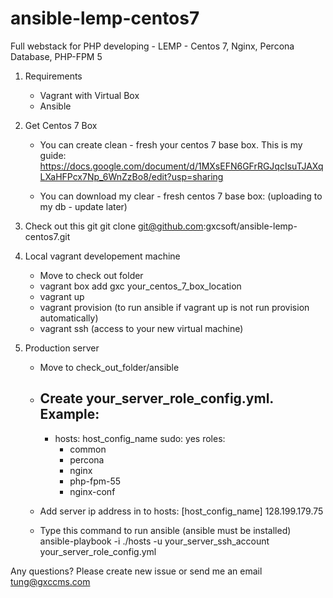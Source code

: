 ansible-lemp-centos7
====================

Full webstack for PHP developing - LEMP - Centos 7, Nginx, Percona Database, PHP-FPM 5

1. Requirements
	- Vagrant with Virtual Box
	- Ansible

2. Get Centos 7 Box
	- You can create clean - fresh your centos 7 base box.
	This is my guide: 
	https://docs.google.com/document/d/1MXsEFN6GFrRGJqcIsuTJAXqLXaHFPcx7Np_6WnZzBo8/edit?usp=sharing

	- You can download my clear - fresh centos 7 base box:
	(uploading to my db - update later)

3. Check out this git
	git clone git@github.com:gxcsoft/ansible-lemp-centos7.git

4. Local vagrant developement machine
	- Move to check out folder
	- vagrant box add gxc your_centos_7_box_location
	- vagrant up
	- vagrant provision (to run ansible if vagrant up is not run provision automatically)
	- vagrant ssh (access to your new virtual machine)

5. Production server
	- Move to check_out_folder/ansible
	- Create your_server_role_config.yml. Example:
		---
		- hosts: host_config_name
		  sudo: yes
		  roles:
		  - common
		  - percona
		  - nginx
		  - php-fpm-55
		  - nginx-conf

	- Add server ip address in to hosts:
		[host_config_name]
		128.199.179.75

	- Type this command to run ansible (ansible must be installed)
		ansible-playbook -i ./hosts -u your_server_ssh_account your_server_role_config.yml

Any questions? Please create new issue or send me an email <tung@gxccms.com>

